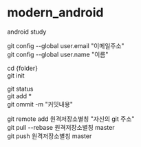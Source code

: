 # modern_android
android study  
  
git config --global user.email "이메일주소"  
git config --global user.name "이름"  

cd {folder}  
git init  

  
git status  
git add *  
git ommit -m "커밋내용"  

  
git remote add 원격저장소별칭 "자신의 git 주소"  
git pull --rebase 원격저장소별칭 master  
git push 원격저장소별칭 master



